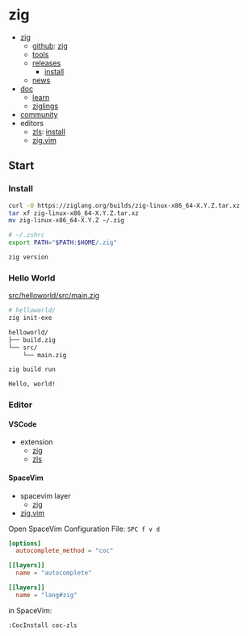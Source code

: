 # zig

- [zig](https://ziglang.org/)
  - [github](https://github.com/ziglang): [zig](https://github.com/ziglang/zig)
  - [tools](https://ziglang.org/learn/tools)
  - [releases](https://ziglang.org/download)
    - [install](https://github.com/ziglang/zig/wiki/Install-Zig-from-a-Package-Manager)
  - [news](https://ziglang.org/news)
- [doc](https://ziglang.org/documentation/master/)
  - [learn](https://ziglearn.org/)
  - [ziglings](https://github.com/ratfactor/ziglings)
- [community](https://github.com/ziglang/zig/wiki/Community)
- editors
  - [zls](https://github.com/zigtools/zls): [install](https://install.zigtools.org/)
  - [zig.vim](https://github.com/ziglang/zig.vim)

## Start

### Install

```bash
curl -O https://ziglang.org/builds/zig-linux-x86_64-X.Y.Z.tar.xz
tar xf zig-linux-x86_64-X.Y.Z.tar.xz
mv zig-linux-x86_64-X.Y.Z ~/.zig
```

```bash
# ~/.zshrc
export PATH="$PATH:$HOME/.zig"
```

```bash
zig version
```

### Hello World

[src/helloworld/src/main.zig](src/helloworld/src/main.zig)

```bash
# helloworld/
zig init-exe
```

```bash
helloworld/
├── build.zig
└── src/
    └── main.zig
```

```bash
zig build run

Hello, world!
```

### Editor

#### VSCode

- extension
  - [zig](https://marketplace.visualstudio.com/items?itemName=tiehuis.zig)
  - [zls](https://marketplace.visualstudio.com/items?itemName=AugusteRame.zls-vscode)

#### SpaceVim

- spacevim layer
  - [zig](https://spacevim.org/layers/lang/zig/)
- [zig.vim](https://github.com/ziglang/zig.vim)

Open SpaceVim Configuration File: `SPC f v d`

```toml
[options]
  autocomplete_method = "coc"

[[layers]]
  name = "autocomplete"

[[layers]]
  name = "lang#zig"
```

in SpaceVim:

```bash
:CocInstall coc-zls
```
